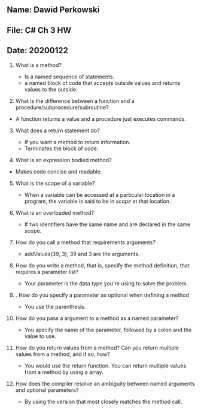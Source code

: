 ## Name: Dawid Perkowski

## File: C# Ch 3 HW

## Date: 20200122

1. What is a method?

   - Is a named sequence of statements. 
   - a named block of code that accepts outside values and returns values to the outside.

2.  What is the difference between a function and a procedure/subprocedure/subroutine?

   - A function returns a value and a procedure just executes commands.

3. What does a return statement do?

   - If you want a method to return information.
   - Terminates the block of code.

4.  What is an expression bodied method?

   -  Makes code concise and readable.

5. What is the scope of a variable?

   - When a variable can be accessed at a particular location in a program, the variable is said to be in *scope* at that location. 

6. What is an overloaded method?

   - If two identifiers have the same name and are declared in the same scope.

7. How do you call a method that requirements arguments?

   - addValues(39, 3); 39 and 3 are the arguments.

8. How do you write a method, that is, specify the method definition, that requires a parameter list?

   - Your parameter is the data type you're using to solve the problem.

9. . How do you specify a parameter as optional when defining a method

   - You use the parenthesis.

10. How do you pass a argument to a method as a named parameter?

    - You specify the name of the parameter, followed by a colon and the value to use. 

11. How do you return values from a method? Can you return multiple values from a method, and if so, how?

    - You would use the return function. You can return multiple values from a method by using a array.

12. How does the compiler resolve an ambiguity between named arguments and optional parameters?

    -  By using the version that most closely matches the method call.

    